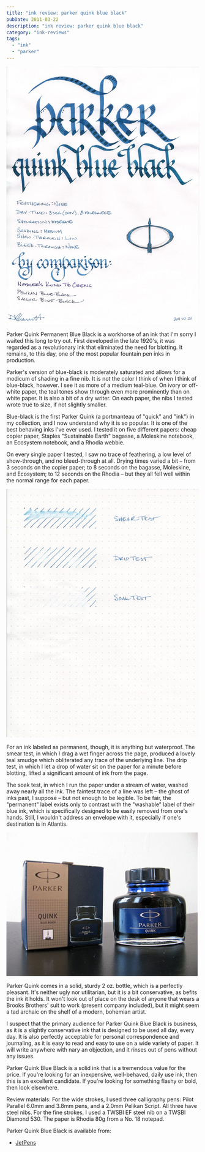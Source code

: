 ```yaml
---
title: "ink review: parker quink blue black"
pubDate: 2011-03-22
description: "ink review: parker quink blue black"
category: "ink-reviews"
tags:
  - "ink"
  - "parker"
---
```


![](parker-quink-blue-black.jpg)

Parker Quink Permanent Blue Black is a workhorse of an ink that I'm sorry I waited this long to try out. First developed in the late 1920's, it was regarded as a revolutionary ink that eliminated the need for blotting. It remains, to this day, one of the most popular fountain pen inks in production.

Parker's version of blue-black is moderately saturated and allows for a modicum of shading in a fine nib. It is not the color I think of when I think of blue-black, however. I see it as more of a medium teal-blue. On ivory or off-white paper, the teal tones show through even more prominently than on white paper. It is also a bit of a dry writer. On each paper, the nibs I tested wrote true to size, if not slightly smaller.

Blue-black is the first Parker Quink (a portmanteau of "quick" and "ink") in my collection, and I now understand why it is so popular. It is one of the best behaving inks I've ever used. I tested it on five different papers: cheap copier paper, Staples "Sustainable Earth" bagasse, a Moleskine notebook, an Ecosystem notebook, and a Rhodia webbie.

On every single paper I tested, I saw no trace of feathering, a low level of show-through, and no bleed-through at all. Drying times varied a bit – from 3 seconds on the copier paper; to 8 seconds on the bagasse, Moleskine, and Ecosystem; to 12 seconds on the Rhodia – but they all fell well within the normal range for each paper.

![](parker-quink-blue-black-water-test.jpg)

For an ink labeled as permanent, though, it is anything but waterproof. The smear test, in which I drag a wet finger across the page, produced a lovely teal smudge which obliterated any trace of the underlying line. The drip test, in which I let a drop of water sit on the paper for a minute before blotting, lifted a significant amount of ink from the page.

The soak test, in which I run the paper under a stream of water, washed away nearly all the ink. The faintest trace of a line was left – the ghost of inks past, I suppose – but not enough to be legible. To be fair, the "permanent" label exists only to contrast with the "washable" label of their blue ink, which is specifically designed to be easily removed from one's hands. Still, I wouldn't address an envelope with it, especially if one's destination is in Atlantis.

![](parker-blue-black-bottle.JPG)

Parker Quink comes in a solid, sturdy 2 oz. bottle, which is a perfectly pleasant. It's neither ugly nor utilitarian, but it is a bit conservative, as befits the ink it holds. It won't look out of place on the desk of anyone that wears a Brooks Brothers' suit to work (present company included), but it might seem a tad archaic on the shelf of a modern, bohemian artist.

I suspect that the primary audience for Parker Quink Blue Black is business, as it is a slightly conservative ink that is designed to be used all day, every day. It is also perfectly acceptable for personal correspondence and journaling, as it is easy to read and easy to use on a wide variety of paper. It will write anywhere with nary an objection, and it rinses out of pens without any issues.

Parker Quink Blue Black is a solid ink that is a tremendous value for the price. If you're looking for an inexpensive, well-behaved, daily use ink, then this is an excellent candidate. If you're looking for something flashy or bold, then look elsewhere.

Review materials: For the wide strokes, I used three calligraphy pens: Pilot Parallel 6.0mm and 3.8mm pens, and a 2.0mm Pelikan Script. All three have steel nibs. For the fine strokes, I used a TWSBI EF steel nib on a TWSBI Diamond 530. The paper is Rhodia 80g from a No. 18 notepad.

Parker Quink Blue Black is available from:

- [JetPens](http://www.jetpens.com/index.php/product/view/products_id/6161)

